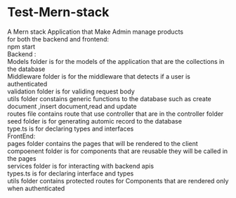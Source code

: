 # Test-Mern-stack
A Mern stack Application that Make Admin manage products  
for both the backend and frontend:  
npm start  
Backend :  
Models folder is for the models of the application that are the collections in the database  
Middleware folder is for the middleware that detects if a user is authenticated  
validation folder is for validing request body  
utils folder constains generic functions to the database such as create document ,insert document,read and update  
routes file contains route that use controller that are in the controller folder  
seed folder is for generating automic record to the database   
type.ts is for declaring types and interfaces  
FrontEnd:  
pages folder contains the pages that will be rendered to the client  
compoenent folder is for components that are reusable they will be called in the pages   
services folder is for interacting with backend apis  
types.ts is for declaring interface and types  
utils folder contains protected routes for Components that are rendered only when authenticated  


